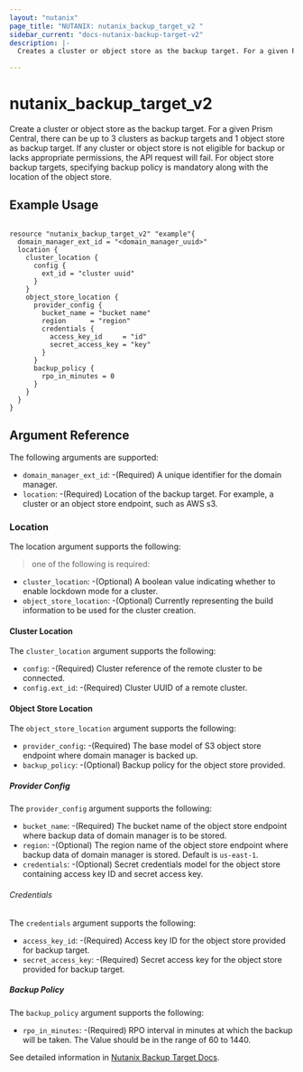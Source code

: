 ```yaml
---
layout: "nutanix"
page_title: "NUTANIX: nutanix_backup_target_v2 "
sidebar_current: "docs-nutanix-backup-target-v2"
description: |-
  Creates a cluster or object store as the backup target. For a given Prism Central, there can be up to 3 clusters as backup targets and 1 object store as backup target. If any cluster or object store is not eligible for backup or lacks appropriate permissions, the API request will fail. For object store backup targets, specifying backup policy is mandatory along with the location of the object store.

---
```


# nutanix_backup_target_v2 

Create a cluster or object store as the backup target. For a given Prism Central, there can be up to 3 clusters as backup targets and 1 object store as backup target. If any cluster or object store is not eligible for backup or lacks appropriate permissions, the API request will fail. For object store backup targets, specifying backup policy is mandatory along with the location of the object store.


## Example Usage

```hcl

resource "nutanix_backup_target_v2" "example"{
  domain_manager_ext_id = "<domain_manager_uuid>"
  location {
    cluster_location {
      config {
        ext_id = "cluster uuid"
      }
    }
    object_store_location {
      provider_config {
        bucket_name = "bucket name"
        region      = "region"
        credentials {
          access_key_id     = "id"
          secret_access_key = "key"
        }
      }
      backup_policy {
        rpo_in_minutes = 0
      }
    }
  }
}

```

## Argument Reference
The following arguments are supported:

* `domain_manager_ext_id`: -(Required) A unique identifier for the domain manager.
* `location`: -(Required) Location of the backup target. For example, a cluster or an object store endpoint, such as AWS s3.

### Location
The location argument supports the following:
> one of the following is required: 
* `cluster_location`: -(Optional) A boolean value indicating whether to enable lockdown mode for a cluster.
* `object_store_location`: -(Optional) Currently representing the build information to be used for the cluster creation.

#### Cluster Location
The `cluster_location` argument supports the following:

* `config`: -(Required) Cluster reference of the remote cluster to be connected.
* `config.ext_id`: -(Required) Cluster UUID of a remote cluster.

#### Object Store Location
The `object_store_location` argument supports the following:

* `provider_config`: -(Required) The base model of S3 object store endpoint where domain manager is backed up.
* `backup_policy`: -(Optional) Backup policy for the object store provided.

##### Provider Config
The `provider_config` argument supports the following:

* `bucket_name`: -(Required) The bucket name of the object store endpoint where backup data of domain manager is to be stored.
* `region`: -(Optional) The region name of the object store endpoint where backup data of domain manager is stored. Default is `us-east-1`.
* `credentials`: -(Optional) Secret credentials model for the object store containing access key ID and secret access key.

###### Credentials
The `credentials` argument supports the following:

* `access_key_id`: -(Required) Access key ID for the object store provided for backup target.
* `secret_access_key`: -(Required) Secret access key for the object store provided for backup target.

##### Backup Policy
The `backup_policy` argument supports the following:

* `rpo_in_minutes`: -(Required) RPO interval in minutes at which the backup will be taken. The Value should be in the range of 60 to 1440.



See detailed information in [Nutanix Backup Target Docs](https://developers.nutanix.com/api-reference?namespace=prism&version=v4.0#tag/DomainManager/operation/createBackupTarget).
